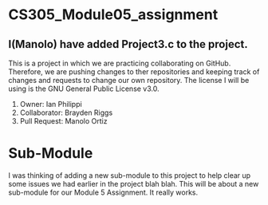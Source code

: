 # CS305_Module05_assignment
## I(Manolo) have added Project3.c to the project.
This is a project in which we are practicing collaborating on GitHub.
Therefore, we are pushing changes to ther repositories and keeping track of changes and requests to change our own repository.
The license I will be using is the GNU General Public License v3.0.
1. Owner: Ian Philippi
2. Collaborator: Brayden Riggs
3. Pull Request: Manolo Ortiz


# Sub-Module
I was thinking of adding a new sub-module to this project to help clear up some issues we had earlier in the project blah blah.
This will be about a new sub-module for our Module 5 Assignment.
It really works.
